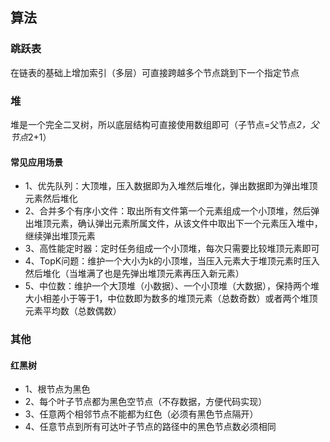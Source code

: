 ## 算法

### 跳跃表
在链表的基础上增加索引（多层）可直接跨越多个节点跳到下一个指定节点

### 堆
堆是一个完全二叉树，所以底层结构可直接使用数组即可（子节点=父节点*2，父节点*2+1）
#### 常见应用场景
- 1、优先队列：大顶堆，压入数据即为入堆然后堆化，弹出数据即为弹出堆顶元素然后堆化
- 2、合并多个有序小文件：取出所有文件第一个元素组成一个小顶堆，然后弹出堆顶元素，确认弹出元素所属文件，从该文件中取出下一个元素压入堆中，继续弹出堆顶元素
- 3、高性能定时器：定时任务组成一个小顶堆，每次只需要比较堆顶元素即可
- 4、TopK问题：维护一个大小为k的小顶堆，当压入元素大于堆顶元素时压入然后堆化（当堆满了也是先弹出堆顶元素再压入新元素）
- 5、中位数：维护一个大顶堆（小数据）、一个小顶堆（大数据），保持两个堆大小相差小于等于1，中位数即为数多的堆顶元素（总数奇数）或者两个堆顶元素平均数（总数偶数）


### 其他
#### 红黑树
- 1、根节点为黑色
- 2、每个叶子节点都为黑色空节点（不存数据，方便代码实现）
- 3、任意两个相邻节点不能都为红色（必须有黑色节点隔开）
- 4、任意节点到所有可达叶子节点的路径中的黑色节点数必须相同
